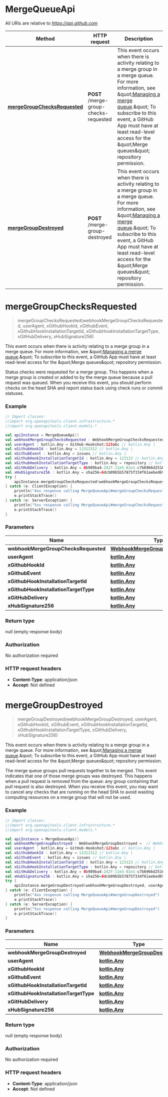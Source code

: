 # MergeQueueApi

All URIs are relative to *https://api.github.com*

Method | HTTP request | Description
------------- | ------------- | -------------
[**mergeGroupChecksRequested**](MergeQueueApi.md#mergeGroupChecksRequested) | **POST** /merge-group-checks-requested | This event occurs when there is activity relating to a merge group in a merge queue. For more information, see \&quot;[Managing a merge queue](https://docs.github.com/repositories/configuring-branches-and-merges-in-your-repository/configuring-pull-request-merges/managing-a-merge-queue).\&quot;  To subscribe to this event, a GitHub App must have at least read-level access for the \&quot;Merge queues\&quot; repository permission.
[**mergeGroupDestroyed**](MergeQueueApi.md#mergeGroupDestroyed) | **POST** /merge-group-destroyed | This event occurs when there is activity relating to a merge group in a merge queue. For more information, see \&quot;[Managing a merge queue](https://docs.github.com/repositories/configuring-branches-and-merges-in-your-repository/configuring-pull-request-merges/managing-a-merge-queue).\&quot;  To subscribe to this event, a GitHub App must have at least read-level access for the \&quot;Merge queues\&quot; repository permission.


<a id="mergeGroupChecksRequested"></a>
# **mergeGroupChecksRequested**
> mergeGroupChecksRequested(webhookMergeGroupChecksRequested, userAgent, xGithubHookId, xGithubEvent, xGithubHookInstallationTargetId, xGithubHookInstallationTargetType, xGitHubDelivery, xHubSignature256)

This event occurs when there is activity relating to a merge group in a merge queue. For more information, see \&quot;[Managing a merge queue](https://docs.github.com/repositories/configuring-branches-and-merges-in-your-repository/configuring-pull-request-merges/managing-a-merge-queue).\&quot;  To subscribe to this event, a GitHub App must have at least read-level access for the \&quot;Merge queues\&quot; repository permission.

Status checks were requested for a merge group. This happens when a merge group is created or added to by the merge queue because a pull request was queued.  When you receive this event, you should perform checks on the head SHA and report status back using check runs or commit statuses.

### Example
```kotlin
// Import classes:
//import org.openapitools.client.infrastructure.*
//import org.openapitools.client.models.*

val apiInstance = MergeQueueApi()
val webhookMergeGroupChecksRequested : WebhookMergeGroupChecksRequested =  // WebhookMergeGroupChecksRequested | 
val userAgent : kotlin.Any = GitHub-Hookshot/123abc // kotlin.Any | 
val xGithubHookId : kotlin.Any = 12312312 // kotlin.Any | 
val xGithubEvent : kotlin.Any = issues // kotlin.Any | 
val xGithubHookInstallationTargetId : kotlin.Any = 123123 // kotlin.Any | 
val xGithubHookInstallationTargetType : kotlin.Any = repository // kotlin.Any | 
val xGitHubDelivery : kotlin.Any = 0b989ba4-242f-11e5-81e1-c7b6966d2516 // kotlin.Any | 
val xHubSignature256 : kotlin.Any = sha256=6dcb09b5b57875f334f61aebed695e2e4193db5e // kotlin.Any | 
try {
    apiInstance.mergeGroupChecksRequested(webhookMergeGroupChecksRequested, userAgent, xGithubHookId, xGithubEvent, xGithubHookInstallationTargetId, xGithubHookInstallationTargetType, xGitHubDelivery, xHubSignature256)
} catch (e: ClientException) {
    println("4xx response calling MergeQueueApi#mergeGroupChecksRequested")
    e.printStackTrace()
} catch (e: ServerException) {
    println("5xx response calling MergeQueueApi#mergeGroupChecksRequested")
    e.printStackTrace()
}
```

### Parameters

Name | Type | Description  | Notes
------------- | ------------- | ------------- | -------------
 **webhookMergeGroupChecksRequested** | [**WebhookMergeGroupChecksRequested**](WebhookMergeGroupChecksRequested.md)|  |
 **userAgent** | [**kotlin.Any**](.md)|  | [optional]
 **xGithubHookId** | [**kotlin.Any**](.md)|  | [optional]
 **xGithubEvent** | [**kotlin.Any**](.md)|  | [optional]
 **xGithubHookInstallationTargetId** | [**kotlin.Any**](.md)|  | [optional]
 **xGithubHookInstallationTargetType** | [**kotlin.Any**](.md)|  | [optional]
 **xGitHubDelivery** | [**kotlin.Any**](.md)|  | [optional]
 **xHubSignature256** | [**kotlin.Any**](.md)|  | [optional]

### Return type

null (empty response body)

### Authorization

No authorization required

### HTTP request headers

 - **Content-Type**: application/json
 - **Accept**: Not defined

<a id="mergeGroupDestroyed"></a>
# **mergeGroupDestroyed**
> mergeGroupDestroyed(webhookMergeGroupDestroyed, userAgent, xGithubHookId, xGithubEvent, xGithubHookInstallationTargetId, xGithubHookInstallationTargetType, xGitHubDelivery, xHubSignature256)

This event occurs when there is activity relating to a merge group in a merge queue. For more information, see \&quot;[Managing a merge queue](https://docs.github.com/repositories/configuring-branches-and-merges-in-your-repository/configuring-pull-request-merges/managing-a-merge-queue).\&quot;  To subscribe to this event, a GitHub App must have at least read-level access for the \&quot;Merge queues\&quot; repository permission.

The merge queue groups pull requests together to be merged. This event indicates that one of those merge groups was destroyed. This happens when a pull request is removed from the queue: any group containing that pull request is also destroyed.  When you receive this event, you may want to cancel any checks that are running on the head SHA to avoid wasting computing resources on a merge group that will not be used.

### Example
```kotlin
// Import classes:
//import org.openapitools.client.infrastructure.*
//import org.openapitools.client.models.*

val apiInstance = MergeQueueApi()
val webhookMergeGroupDestroyed : WebhookMergeGroupDestroyed =  // WebhookMergeGroupDestroyed | 
val userAgent : kotlin.Any = GitHub-Hookshot/123abc // kotlin.Any | 
val xGithubHookId : kotlin.Any = 12312312 // kotlin.Any | 
val xGithubEvent : kotlin.Any = issues // kotlin.Any | 
val xGithubHookInstallationTargetId : kotlin.Any = 123123 // kotlin.Any | 
val xGithubHookInstallationTargetType : kotlin.Any = repository // kotlin.Any | 
val xGitHubDelivery : kotlin.Any = 0b989ba4-242f-11e5-81e1-c7b6966d2516 // kotlin.Any | 
val xHubSignature256 : kotlin.Any = sha256=6dcb09b5b57875f334f61aebed695e2e4193db5e // kotlin.Any | 
try {
    apiInstance.mergeGroupDestroyed(webhookMergeGroupDestroyed, userAgent, xGithubHookId, xGithubEvent, xGithubHookInstallationTargetId, xGithubHookInstallationTargetType, xGitHubDelivery, xHubSignature256)
} catch (e: ClientException) {
    println("4xx response calling MergeQueueApi#mergeGroupDestroyed")
    e.printStackTrace()
} catch (e: ServerException) {
    println("5xx response calling MergeQueueApi#mergeGroupDestroyed")
    e.printStackTrace()
}
```

### Parameters

Name | Type | Description  | Notes
------------- | ------------- | ------------- | -------------
 **webhookMergeGroupDestroyed** | [**WebhookMergeGroupDestroyed**](WebhookMergeGroupDestroyed.md)|  |
 **userAgent** | [**kotlin.Any**](.md)|  | [optional]
 **xGithubHookId** | [**kotlin.Any**](.md)|  | [optional]
 **xGithubEvent** | [**kotlin.Any**](.md)|  | [optional]
 **xGithubHookInstallationTargetId** | [**kotlin.Any**](.md)|  | [optional]
 **xGithubHookInstallationTargetType** | [**kotlin.Any**](.md)|  | [optional]
 **xGitHubDelivery** | [**kotlin.Any**](.md)|  | [optional]
 **xHubSignature256** | [**kotlin.Any**](.md)|  | [optional]

### Return type

null (empty response body)

### Authorization

No authorization required

### HTTP request headers

 - **Content-Type**: application/json
 - **Accept**: Not defined

